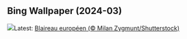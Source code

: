 ## Bing Wallpaper (2024-03)
![](https://www.bing.com/th?id=OHR.Badger_FR-FR5236947017_UHD.jpg&w=1000)Latest: [Blaireau européen (© Milan Zygmunt/Shutterstock)](https://www.bing.com/th?id=OHR.Badger_FR-FR5236947017_UHD.jpg)
